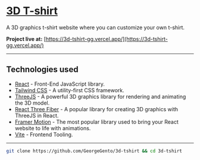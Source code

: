 # [3D T-shirt](https://3d-tshirt-gg.vercel.app/)

A 3D graphics t-shirt website where you can customize your own t-shirt.

**Project live at:** [https://3d-tshirt-gg.vercel.app/](https://3d-tshirt-gg.vercel.app/)

---

## Technologies used

- [React](https://es.reactjs.org/) - Front-End JavaScript library.
- [Tailwind CSS](https://tailwindcss.com/) - A utility-first CSS framework.
- [ThreeJS](https://threejs.org/) - A powerful 3D graphics library for rendering and animating the 3D model.
- [React Three Fiber](https://docs.pmnd.rs/react-three-fiber/getting-started/introduction) - A popular library for creating 3D graphics with ThreeJS in React.
- [Framer Motion](https://www.framer.com/motion/) - The most popular library used to bring your React website to life with animations.
- [Vite](https://vitejs.dev/) - Frontend Tooling.

---

```bash
git clone https://github.com/GeorgeGento/3d-tshirt && cd 3d-tshirt
```


